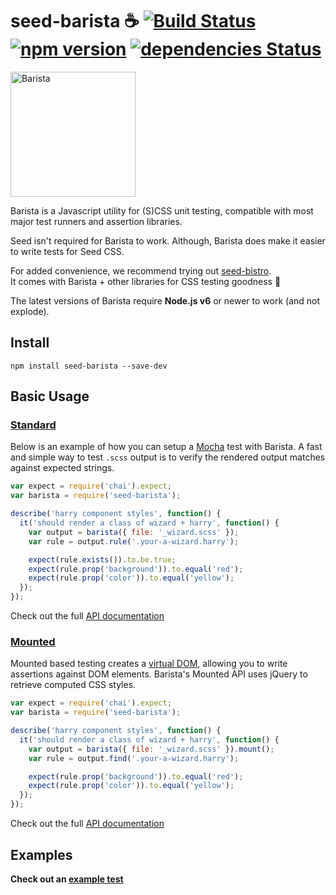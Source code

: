 # seed-barista ☕️ [![Build Status](https://travis-ci.org/helpscout/seed-barista.svg?branch=master)](https://travis-ci.org/helpscout/seed-barista) [![npm version](https://badge.fury.io/js/seed-barista.svg)](https://badge.fury.io/js/seed-barista) [![dependencies Status](https://david-dm.org/helpscout/seed-barista/status.svg)](https://david-dm.org/helpscout/seed-barista)

<div>
<img src="https://github.com/helpscout/seed-barista/raw/master/barista.png" width="200" height="200" title="Barista">
</div>

Barista is a Javascript utility for (S)CSS unit testing, compatible with most major test runners and assertion libraries.

Seed isn't required for Barista to work. Although, Barista does make it easier to write tests for Seed CSS.

For added convenience, we recommend trying out [seed-bistro](https://github.com/helpscout/seed-bistro).<br>
It comes with Barista + other libraries for CSS testing goodness 🙌

The latest versions of Barista require **Node.js v6** or newer to work (and not explode).

## Install
```
npm install seed-barista --save-dev
```


## Basic Usage

### [Standard](/docs/api/standard.md)

Below is an example of how you can setup a [Mocha](https://mochajs.org/) test with Barista. A fast and simple way to test `.scss` output is to verify the rendered output matches against expected strings.

```javascript
var expect = require('chai').expect;
var barista = require('seed-barista');

describe('harry component styles', function() {
  it('should render a class of wizard + harry', function() {
    var output = barista({ file: '_wizard.scss' });
    var rule = output.rule('.your-a-wizard.harry');

    expect(rule.exists()).to.be.true;
    expect(rule.prop('background')).to.equal('red');
    expect(rule.prop('color')).to.equal('yellow');
  });
});
```

Check out the full [API documentation](/docs/api/standard.md)



### [Mounted](/docs/api/mounted.md)

Mounted based testing creates a [virtual DOM](https://github.com/tmpvar/jsdom), allowing you to write assertions against DOM elements. Barista's Mounted API uses jQuery to retrieve computed CSS styles.

```javascript
var expect = require('chai').expect;
var barista = require('seed-barista');

describe('harry component styles', function() {
  it('should render a class of wizard + harry', function() {
    var output = barista({ file: '_wizard.scss' }).mount();
    var rule = output.find('.your-a-wizard.harry');

    expect(rule.prop('background')).to.equal('red');
    expect(rule.prop('color')).to.equal('yellow');
  });
});
```

Check out the full [API documentation](/docs/api/mounted.md)



## Examples

**Check out an [example test](https://github.com/helpscout/seed-barista/tree/master/test/examples)**
